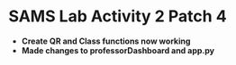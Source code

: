 # SAMS Lab Activity 2 Patch 4
  
- **Create QR and Class functions now working**  
- **Made changes to professorDashboard and app.py**  

